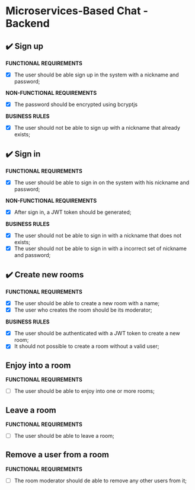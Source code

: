 # Microservices-Based Chat - Backend

## :heavy_check_mark: Sign up

**FUNCTIONAL REQUIREMENTS**

- [x] The user should be able sign up in the system with a nickname and password;

**NON-FUNCTIONAL REQUIREMENTS**

- [x] The password should be encrypted using bcryptjs

**BUSINESS RULES**

- [x] The user should not be able to sign up with a nickname that already exists;

## :heavy_check_mark: Sign in

**FUNCTIONAL REQUIREMENTS**

- [x] The user should be able to sign in on the system with his nickname and password;

**NON-FUNCTIONAL REQUIREMENTS**

- [x] After sign in, a JWT token should be generated;

**BUSINESS RULES**

- [x] The user should not be able to sign in with a nickname that does not exists;
- [x] The user should not be able to sign in with a incorrect set of nickname and password;

## :heavy_check_mark: Create new rooms

**FUNCTIONAL REQUIREMENTS**

- [x] The user should be able to create a new room with a name;
- [x] The user who creates the room should be its moderator;

**BUSINESS RULES**

- [x] The user should be authenticated with a JWT token to create a new room;
- [x] It should not possible to create a room without a valid user;

## Enjoy into a room

**FUNCTIONAL REQUIREMENTS**

- [ ] The user should be able to enjoy into one or more rooms;

## Leave a room

**FUNCTIONAL REQUIREMENTS**

- [ ] The user should be able to leave a room;

## Remove a user from a room

**FUNCTIONAL REQUIREMENTS**

- [ ] The room moderator should de able to remove any other users from it;
